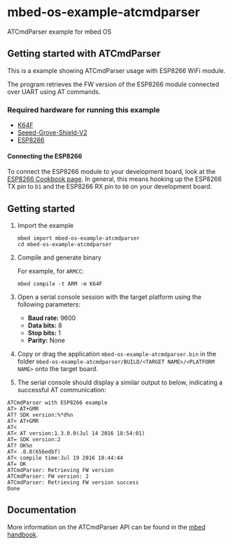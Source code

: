# mbed-os-example-atcmdparser #

ATCmdParser example for mbed OS

## Getting started with ATCmdParser ##

This is a example showing ATCmdParser usage with ESP8266 WiFi module.

The program retrieves the FW version of the ESP8266 module connected over UART using AT commands. 

### Required hardware for running this example ###

* [K64F](https://os.mbed.com/platforms/FRDM-K64F/)
* [Seeed-Grove-Shield-V2](https://os.mbed.com/components/Seeed-Grove-Shield-V2/)
* [ESP8266](https://os.mbed.com/components/ESP8266-01/)

#### Connecting the ESP8266 ####
To connect the ESP8266 module to your development board, look at the [ESP8266 Cookbook page](https://developer.mbed.org/users/4180_1/notebook/using-the-esp8266-with-the-mbed-lpc1768/). In general, this means hooking up the ESP8266 TX pin to `D1` and the ESP8266 RX pin to `D0` on your development board.

##  Getting started

1. Import the example

   ```
   mbed import mbed-os-example-atcmdparser
   cd mbed-os-example-atcmdparser
   ```
2. Compile and generate binary

   For example, for `ARMCC`:

   ```
   mbed compile -t ARM -m K64F
   ```
   
 5. Open a serial console session with the target platform using the following parameters:
    * **Baud rate:** 9600
    * **Data bits:** 8
    * **Stop bits:** 1
    * **Parity:** None
 
 6. Copy or drag the application `mbed-os-example-atcmdparser.bin` in the folder `mbed-os-example-atcmdparser/BUILD/<TARGET NAME>/<PLATFORM NAME>` onto the target board.
 
 7. The serial console should display a similar output to below, indicating a successful AT communication:
 ```
ATCmdParser with ESP8266 example
AT> AT+GMR
AT? SDK version:%*d%n
AT< AT+GMR
AT<
AT< AT version:1.3.0.0(Jul 14 2016 18:54:01)
AT= SDK version:2
AT? OK%n
AT< .0.0(656edbf)
AT< compile time:Jul 19 2016 18:44:44
AT= OK
ATCmdParser: Retrieving FW version
ATCmdParser: FW version: 2
ATCmdParser: Retrieving FW version success
Done

```

## Documentation ##

More information on the ATCmdParser API can be found in the [mbed handbook]().
